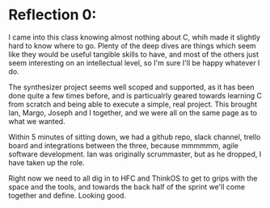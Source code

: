 # Reflection 0:

I came into this class knowing almost nothing about C, whih made it slightly hard to know where to go. Plenty of the deep dives are things which seem like they would be useful tangible skills to have, and most of the others just seem interesting on an intellectual level, so I'm sure I'll be happy whatever I do.

The synthesizer project seems well scoped and supported, as it has been done quite a few times before, and is particualrly geared towards learning C from scratch and being able to execute a simple, real project. This brought Ian, Margo, Joseph and I together, and we were all on the same page as to what we wanted. 

Within 5 minutes of sitting down, we had a github repo, slack channel, trello board and integrations between the three, because mmmmmm, agile software development. Ian was originally scrummaster, but as he dropped, I have taken up the role.

Right now we need to all dig in to HFC and ThinkOS to get to grips with the space and the tools, and towards the back half of the sprint we'll come together and define. Looking good.
